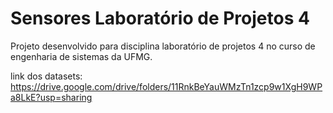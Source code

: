 # Sensores Laboratório de Projetos 4
Projeto desenvolvido para disciplina laboratório de projetos 4 no curso de engenharia de sistemas da UFMG.

link dos datasets: https://drive.google.com/drive/folders/11RnkBeYauWMzTn1zcp9w1XgH9WPa8LkE?usp=sharing
